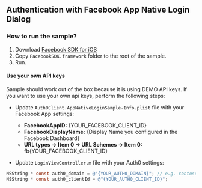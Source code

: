 ## Authentication with Facebook App Native Login Dialog

### How to run the sample?

1. Download [Facebook SDK for iOS](https://developers.facebook.com/docs/ios/)
2. Copy `FacebookSDK.framework` folder to the root of the sample.
3. Run.

#### Use your own API keys
Sample should work out of the box because it is using DEMO API keys. If you want to use your own api keys, perform the following steps:

* Update `Auth0Client.AppNativeLoginSample-Info.plist` file with your Facebook App settings:
	* __FacebookAppID:__ {YOUR_FACEBOOK_CLIENT_ID}
	* __FacebookDisplayName:__ {Display Name you configured in the Facebook Dashboard}
	* __URL types -> Item 0 -> URL Schemes -> Item 0:__ fb{YOUR_FACEBOOK_CLIENT_ID}

* Update `LoginViewController.m` file with your Auth0 settings:
```Objective-c
NSString * const auth0_domain = @"{YOUR_AUTH0_DOMAIN}"; // e.g. contoso.auth0.com
NSString * const auth0_clientId = @"{YOUR_AUTH0_CLIENT_ID}";
```
